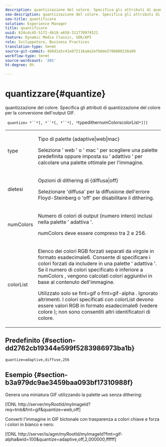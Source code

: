 ```yaml
---
description: quantizzazione del colore. Specifica gli attributi di quantizzazione del colore per la conversione dell'output GIF.
seo-description: quantizzazione del colore. Specifica gli attributi di quantizzazione del colore per la conversione dell'output GIF.
seo-title: quantificare
solution: Experience Manager
title: quantificare
uuid: 624cdc45-51f2-4b18-a658-311770974521
feature: Dynamic Media Classic, SDK/API
role: Sviluppatore, Business Practices
translation-type: tm+mt
source-git-commit: 469d1a5c43a972116a8a2efb0de5708800130a99
workflow-type: tm+mt
source-wordcount: '201'
ht-degree: 0%

---
```



# quantizzare{#quantize}

quantizzazione del colore. Specifica gli attributi di quantizzazione del colore per la conversione dell&#39;output GIF.

` quantize= *``*[, *``*[, *``*[, *`typedithernumColorscolorList`*]]]`

<table id="simpletable_6BF155FCB8224E7EBFC8D8375AD26A71"> 
 <tr class="strow"> 
  <td class="stentry"> <p> <span class="codeph"> <span class="varname"> type  </span> </span> </p> </td> 
  <td class="stentry"> <p> <span class="codeph"> Tipo di  </span> palette {adaptive|web|mac} </p> <p>Seleziona ' <span class="codeph"> web </span>' o ' <span class="codeph"> mac </span>' per scegliere una palette predefinita oppure imposta su ' <span class="codeph"> adattivo </span>' per calcolare una palette ottimale per l'immagine. </p> </td> 
 </tr> 
 <tr class="strow"> 
  <td class="stentry"> <p> <span class="codeph"> <span class="varname"> dietesi  </span> </span> </p> </td> 
  <td class="stentry"> <p> <span class="codeph"> Opzioni di  </span> dithering di {diffusa|off} </p> <p>Selezionare 'diffusa' per la diffusione dell'errore Floyd-Steinberg o 'off' per disabilitare il dithering. </p> </td> 
 </tr> 
 <tr class="strow"> 
  <td class="stentry"> <p> <span class="codeph"> <span class="varname"> numColors  </span> </span> </p> </td> 
  <td class="stentry"> <p>Numero di colori di output (numero intero) inclusi nella palette ' <span class="codeph"> adattiva </span>'. </p> <p> <span class="codeph"> <span class="varname"> numColors  </span> </span> deve essere compreso tra 2 e 256. </p> </td> 
 </tr> 
 <tr class="strow"> 
  <td class="stentry"> <p> <span class="codeph"> <span class="varname"> colorList  </span> </span> </p> </td> 
  <td class="stentry"> <p>Elenco dei colori RGB forzati separati da virgole in formato esadecimale6. Consente di specificare i colori forzati da includere in una palette ' <span class="codeph"> adattiva </span>'. Se il numero di colori specificato è inferiore a <span class="codeph"> numColors </span>, vengono calcolati colori aggiuntivi in base al contenuto dell'immagine. </p> <p>Utilizzato solo se <span class="codeph"> fmt=gif </span> o <span class="codeph"> fmt=gif-alpha </span>. Ignorato altrimenti. I colori specificati con <span class="codeph"> <span class="varname"> colorList </span> </span> devono essere valori RGB in formato esadecimale6 (vedere <span class="codeph"> colore </span>); non sono consentiti altri identificatori di colore. </p> </td> 
 </tr> 
</table>

## Predefinito {#section-dd2762cb19344e599f5283986973ba1b}

`quantize=adaptive,diffuse,256`

## Esempio {#section-b3a979dc9ae3459baa093bf17310988f}

Genera una miniatura GIF utilizzando la palette `web` senza dithering:

[!DNL http://server/myRootId/myImageId?req=tmb&fmt=gif&quantize=web,off]

Converti l&#39;immagine in GIF bictonale con trasparenza a colori chiave e forza i colori in bianco e nero:

[!DNL http://server/is/agm/myRootId/myImageId?fmt=gif-alpha&wid=100&quantize=adaptive,off,2,000000,ffffff]
